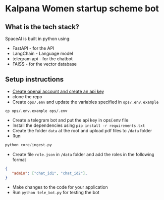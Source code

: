 # Kalpana Women startup scheme bot

## What is the tech stack?

SpaceAI is built in python using

- FastAPI - for the API
- LangChain - Language model
- telegram api - for the chatbot
- FAISS - for the vector database


## Setup instructions

- [Create openai account and create an api key](https://tfthacker.medium.com/how-to-get-your-own-api-key-for-using-openai-chatgpt-in-obsidian-41b7dd71f8d3)
- clone the repo
- Create `ops/.env` and update the variables specified in `ops/.env.example`
```
cp ops/.env.example ops/.env
```
- Create a telegram bot and put the api key in ops/.env file
- Install the dependencies using `pip install -r requirements.txt`
- Create the folder `data` at the root and upload pdf files to `/data` folder
- Run 
```python
python core/ingest.py
```
- Create file `role.json` in `/data` folder and add the roles in the following format
```json
{
   "admin": ["chat_id1", "chat_id2"],
}
```
- Make changes to the code for your application
- Run `python tele_bot.py` for testing the bot
